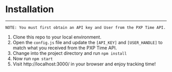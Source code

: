 # Installation
---

	NOTE: You must first obtain an API key and User from the PXP Time API.

1. Clone this repo to your local environment.
2. Open the `config.js` file and update the `[API_KEY]` and `[USER_HANDLE]` to match what you received from the PXP Time API.
3. Change into the project directory and run `npm install`
4. Now run `npm start`
5. Visit http://localhost:3000/ in your browser and enjoy tracking time!
